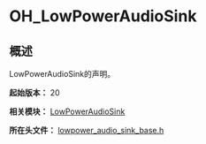 # OH_LowPowerAudioSink

## 概述

LowPowerAudioSink的声明。

**起始版本：** 20

**相关模块：** [LowPowerAudioSink](capi-lowpoweraudiosink.md)

**所在头文件：** [lowpower_audio_sink_base.h](capi-lowpower-audio-sink-base-h.md)

